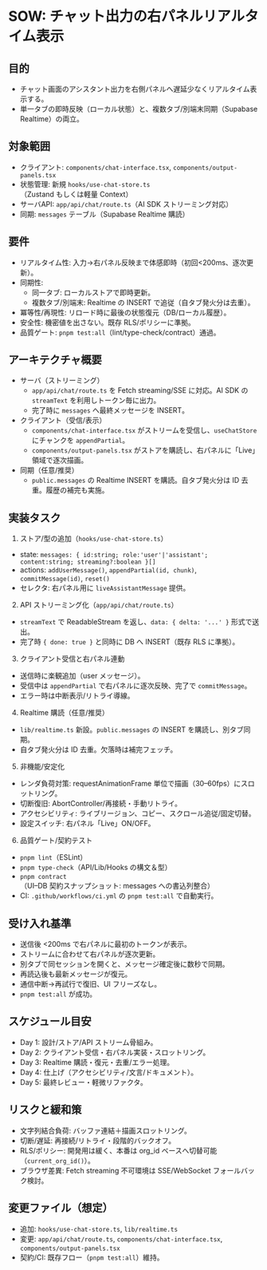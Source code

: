 # SOW: チャット出力の右パネルリアルタイム表示

## 目的
- チャット画面のアシスタント出力を右側パネルへ遅延少なくリアルタイム表示する。
- 単一タブの即時反映（ローカル状態）と、複数タブ/別端末同期（Supabase Realtime）の両立。

## 対象範囲
- クライアント: `components/chat-interface.tsx`, `components/output-panels.tsx`
- 状態管理: 新規 `hooks/use-chat-store.ts`（Zustand もしくは軽量 Context）
- サーバAPI: `app/api/chat/route.ts`（AI SDK ストリーミング対応）
- 同期: `messages` テーブル（Supabase Realtime 購読）

## 要件
- リアルタイム性: 入力→右パネル反映まで体感即時（初回<200ms、逐次更新）。
- 同期性: 
  - 同一タブ: ローカルストアで即時更新。
  - 複数タブ/別端末: Realtime の INSERT で追従（自タブ発火分は去重）。
- 冪等性/再現性: リロード時に最後の状態復元（DB/ローカル履歴）。
- 安全性: 機密値を出さない。既存 RLS/ポリシーに準拠。
- 品質ゲート: `pnpm test:all`（lint/type-check/contract）通過。

## アーキテクチャ概要
- サーバ（ストリーミング）
  - `app/api/chat/route.ts` を Fetch streaming/SSE に対応。AI SDK の `streamText` を利用しトークン毎に出力。
  - 完了時に `messages` へ最終メッセージを INSERT。
- クライアント（受信/表示）
  - `components/chat-interface.tsx` がストリームを受信し、`useChatStore` にチャンクを `appendPartial`。
  - `components/output-panels.tsx` がストアを購読し、右パネルに「Live」領域で逐次描画。
- 同期（任意/推奨）
  - `public.messages` の Realtime INSERT を購読。自タブ発火分は ID 去重。履歴の補完も実施。

## 実装タスク
1) ストア/型の追加（`hooks/use-chat-store.ts`）
- state: `messages: { id:string; role:'user'|'assistant'; content:string; streaming?:boolean }[]`
- actions: `addUserMessage()`, `appendPartial(id, chunk)`, `commitMessage(id)`, `reset()`
- セレクタ: 右パネル用に `liveAssistantMessage` 提供。

2) API ストリーミング化（`app/api/chat/route.ts`）
- `streamText` で ReadableStream を返し、`data: { delta: '...' }` 形式で送出。
- 完了時 `{ done: true }` と同時に DB へ INSERT（既存 RLS に準拠）。

3) クライアント受信と右パネル連動
- 送信時に楽観追加（user メッセージ）。
- 受信中は `appendPartial` で右パネルに逐次反映、完了で `commitMessage`。
- エラー時は中断表示/リトライ導線。

4) Realtime 購読（任意/推奨）
- `lib/realtime.ts` 新設。`public.messages` の INSERT を購読し、別タブ同期。
- 自タブ発火分は ID 去重。欠落時は補完フェッチ。

5) 非機能/安定化
- レンダ負荷対策: requestAnimationFrame 単位で描画（30–60fps）にスロットリング。
- 切断復旧: AbortController/再接続・手動リトライ。
- アクセシビリティ: ライブリージョン、コピー、スクロール追従/固定切替。
- 設定スイッチ: 右パネル「Live」ON/OFF。

6) 品質ゲート/契約テスト
- `pnpm lint`（ESLint）
- `pnpm type-check`（API/Lib/Hooks の構文＆型）
- `pnpm contract`（UI–DB 契約スナップショット: messages への書込列整合）
- CI: `.github/workflows/ci.yml` の `pnpm test:all` で自動実行。

## 受け入れ基準
- 送信後 <200ms で右パネルに最初のトークンが表示。
- ストリームに合わせて右パネルが逐次更新。
- 別タブで同セッションを開くと、メッセージ確定後に数秒で同期。
- 再読込後も最新メッセージが復元。
- 通信中断→再試行で復旧、UI フリーズなし。
- `pnpm test:all` が成功。

## スケジュール目安
- Day 1: 設計/ストア/API ストリーム骨組み。
- Day 2: クライアント受信・右パネル実装・スロットリング。
- Day 3: Realtime 購読・復元・去重/エラー処理。
- Day 4: 仕上げ（アクセシビリティ/文言/ドキュメント）。
- Day 5: 最終レビュー・軽微リファクタ。

## リスクと緩和策
- 文字列結合負荷: バッファ連結＋描画スロットリング。
- 切断/遅延: 再接続/リトライ・段階的バックオフ。
- RLS/ポリシー: 開発用は緩く、本番は org_id ベースへ切替可能（`current_org_id()`）。
- ブラウザ差異: Fetch streaming 不可環境は SSE/WebSocket フォールバック検討。

## 変更ファイル（想定）
- 追加: `hooks/use-chat-store.ts`, `lib/realtime.ts`
- 変更: `app/api/chat/route.ts`, `components/chat-interface.tsx`, `components/output-panels.tsx`
- 契約/CI: 既存フロー（`pnpm test:all`）維持。

